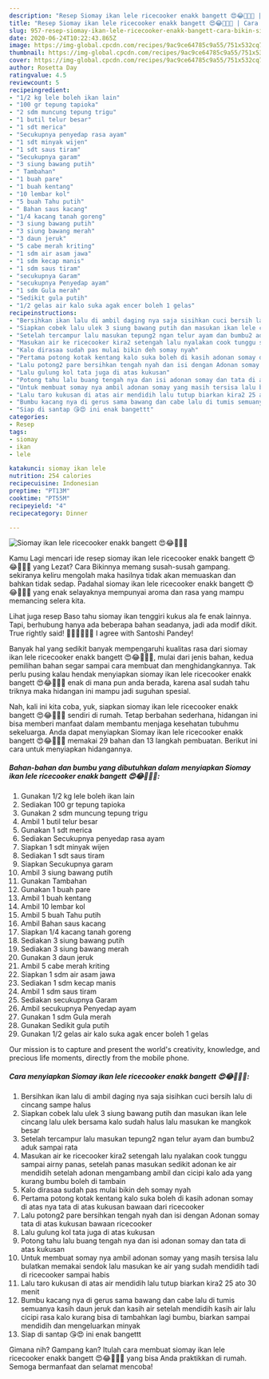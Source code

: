 ```yaml
---
description: "Resep Siomay ikan lele ricecooker enakk bangett 😍😂👍🏻💃 | Cara Bikin Siomay ikan lele ricecooker enakk bangett 😍😂👍🏻💃 Yang Enak dan Simpel"
title: "Resep Siomay ikan lele ricecooker enakk bangett 😍😂👍🏻💃 | Cara Bikin Siomay ikan lele ricecooker enakk bangett 😍😂👍🏻💃 Yang Enak dan Simpel"
slug: 957-resep-siomay-ikan-lele-ricecooker-enakk-bangett-cara-bikin-siomay-ikan-lele-ricecooker-enakk-bangett-yang-enak-dan-simpel
date: 2020-06-24T10:22:43.865Z
image: https://img-global.cpcdn.com/recipes/9ac9ce64785c9a55/751x532cq70/siomay-ikan-lele-ricecooker-enakk-bangett-😍😂👍🏻💃-foto-resep-utama.jpg
thumbnail: https://img-global.cpcdn.com/recipes/9ac9ce64785c9a55/751x532cq70/siomay-ikan-lele-ricecooker-enakk-bangett-😍😂👍🏻💃-foto-resep-utama.jpg
cover: https://img-global.cpcdn.com/recipes/9ac9ce64785c9a55/751x532cq70/siomay-ikan-lele-ricecooker-enakk-bangett-😍😂👍🏻💃-foto-resep-utama.jpg
author: Rosetta Day
ratingvalue: 4.5
reviewcount: 5
recipeingredient:
- "1/2 kg lele boleh ikan lain"
- "100 gr tepung tapioka"
- "2 sdm muncung tepung trigu"
- "1 butil telur besar"
- "1 sdt merica"
- "Secukupnya penyedap rasa ayam"
- "1 sdt minyak wijen"
- "1 sdt saus tiram"
- "Secukupnya garam"
- "3 siung bawang putih"
- " Tambahan"
- "1 buah pare"
- "1 buah kentang"
- "10 lembar kol"
- "5 buah Tahu putih"
- " Bahan saus kacang"
- "1/4 kacang tanah goreng"
- "3 siung bawang putih"
- "3 siung bawang merah"
- "3 daun jeruk"
- "5 cabe merah kriting"
- "1 sdm air asam jawa"
- "1 sdm kecap manis"
- "1 sdm saus tiram"
- "secukupnya Garam"
- "secukupnya Penyedap ayam"
- "1 sdm Gula merah"
- "Sedikit gula putih"
- "1/2 gelas air kalo suka agak encer boleh 1 gelas"
recipeinstructions:
- "Bersihkan ikan lalu di ambil daging nya saja sisihkan cuci bersih lalu di cincang sampe halus"
- "Siapkan cobek lalu ulek 3 siung bawang putih dan masukan ikan lele cincang lalu ulek bersama kalo sudah halus lalu masukan ke mangkok besar"
- "Setelah tercampur lalu masukan tepung2 ngan telur ayam dan bumbu2 aduk sampai rata"
- "Masukan air ke ricecooker kira2 setengah lalu nyalakan cook tunggu sampai airny panas, setelah panas masukan sedikit adonan ke air mendidih setelah adonan mengambang ambil dan cicipi kalo ada yang kurang bumbu boleh di tambain"
- "Kalo dirasaa sudah pas mulai bikin deh somay nyah"
- "Pertama potong kotak kentang kalo suka boleh di kasih adonan somay di atas nya tata di atas kukusan bawaan dari ricecooker"
- "Lalu potong2 pare bersihkan tengah nyah dan isi dengan Adonan somay tata di atas kukusan bawaan ricecooker"
- "Lalu gulung kol tata juga di atas kukusan"
- "Potong tahu lalu buang tengah nya dan isi adonan somay dan tata di atas kukusan"
- "Untuk membuat somay nya ambil adonan somay yang masih tersisa lalu bulatkan memakai sendok lalu masukan ke air yang sudah mendidih tadi di ricecooker sampai habis"
- "Lalu taro kukusan di atas air mendidih lalu tutup biarkan kira2 25 ato 30 menit"
- "Bumbu kacang nya di gerus sama bawang dan cabe lalu di tumis semuanya kasih daun jeruk dan kasih air setelah mendidih kasih air lalu cicipi rasa kalo kurang bisa di tambahkan lagi bumbu, biarkan sampai mendidih dan mengeluarkan minyak"
- "Siap di santap 😘😍 ini enak bangettt"
categories:
- Resep
tags:
- siomay
- ikan
- lele

katakunci: siomay ikan lele 
nutrition: 254 calories
recipecuisine: Indonesian
preptime: "PT13M"
cooktime: "PT55M"
recipeyield: "4"
recipecategory: Dinner

---
```



![Siomay ikan lele ricecooker enakk bangett 😍😂👍🏻💃](https://img-global.cpcdn.com/recipes/9ac9ce64785c9a55/751x532cq70/siomay-ikan-lele-ricecooker-enakk-bangett-😍😂👍🏻💃-foto-resep-utama.jpg)

Kamu Lagi mencari ide resep siomay ikan lele ricecooker enakk bangett 😍😂👍🏻💃 yang Lezat? Cara Bikinnya memang susah-susah gampang. sekiranya keliru mengolah maka hasilnya tidak akan memuaskan dan bahkan tidak sedap. Padahal siomay ikan lele ricecooker enakk bangett 😍😂👍🏻💃 yang enak selayaknya mempunyai aroma dan rasa yang mampu memancing selera kita.

Lihat juga resep Baso tahu siomay ikan tenggiri kukus ala fe enak lainnya. Tapi, berhubung hanya ada beberapa bahan seadanya, jadi ada modif dikit. True rightly said! 👍🏻👍🏻👍🏻 I agree with Santoshi Pandey!

Banyak hal yang sedikit banyak mempengaruhi kualitas rasa dari siomay ikan lele ricecooker enakk bangett 😍😂👍🏻💃, mulai dari jenis bahan, kedua pemilihan bahan segar sampai cara membuat dan menghidangkannya. Tak perlu pusing kalau hendak menyiapkan siomay ikan lele ricecooker enakk bangett 😍😂👍🏻💃 enak di mana pun anda berada, karena asal sudah tahu triknya maka hidangan ini mampu jadi suguhan spesial.


Nah, kali ini kita coba, yuk, siapkan siomay ikan lele ricecooker enakk bangett 😍😂👍🏻💃 sendiri di rumah. Tetap berbahan sederhana, hidangan ini bisa memberi manfaat dalam membantu menjaga kesehatan tubuhmu sekeluarga. Anda dapat menyiapkan Siomay ikan lele ricecooker enakk bangett 😍😂👍🏻💃 memakai 29 bahan dan 13 langkah pembuatan. Berikut ini cara untuk menyiapkan hidangannya.

<!--inarticleads1-->

##### Bahan-bahan dan bumbu yang dibutuhkan dalam menyiapkan Siomay ikan lele ricecooker enakk bangett 😍😂👍🏻💃:

1. Gunakan 1/2 kg lele boleh ikan lain
1. Sediakan 100 gr tepung tapioka
1. Gunakan 2 sdm muncung tepung trigu
1. Ambil 1 butil telur besar
1. Gunakan 1 sdt merica
1. Sediakan Secukupnya penyedap rasa ayam
1. Siapkan 1 sdt minyak wijen
1. Sediakan 1 sdt saus tiram
1. Siapkan Secukupnya garam
1. Ambil 3 siung bawang putih
1. Gunakan  Tambahan
1. Gunakan 1 buah pare
1. Ambil 1 buah kentang
1. Ambil 10 lembar kol
1. Ambil 5 buah Tahu putih
1. Ambil  Bahan saus kacang
1. Siapkan 1/4 kacang tanah goreng
1. Sediakan 3 siung bawang putih
1. Sediakan 3 siung bawang merah
1. Gunakan 3 daun jeruk
1. Ambil 5 cabe merah kriting
1. Siapkan 1 sdm air asam jawa
1. Sediakan 1 sdm kecap manis
1. Ambil 1 sdm saus tiram
1. Sediakan secukupnya Garam
1. Ambil secukupnya Penyedap ayam
1. Gunakan 1 sdm Gula merah
1. Gunakan Sedikit gula putih
1. Gunakan 1/2 gelas air kalo suka agak encer boleh 1 gelas


Our mission is to capture and present the world&#39;s creativity, knowledge, and precious life moments, directly from the mobile phone. 

<!--inarticleads2-->

##### Cara menyiapkan Siomay ikan lele ricecooker enakk bangett 😍😂👍🏻💃:

1. Bersihkan ikan lalu di ambil daging nya saja sisihkan cuci bersih lalu di cincang sampe halus
1. Siapkan cobek lalu ulek 3 siung bawang putih dan masukan ikan lele cincang lalu ulek bersama kalo sudah halus lalu masukan ke mangkok besar
1. Setelah tercampur lalu masukan tepung2 ngan telur ayam dan bumbu2 aduk sampai rata
1. Masukan air ke ricecooker kira2 setengah lalu nyalakan cook tunggu sampai airny panas, setelah panas masukan sedikit adonan ke air mendidih setelah adonan mengambang ambil dan cicipi kalo ada yang kurang bumbu boleh di tambain
1. Kalo dirasaa sudah pas mulai bikin deh somay nyah
1. Pertama potong kotak kentang kalo suka boleh di kasih adonan somay di atas nya tata di atas kukusan bawaan dari ricecooker
1. Lalu potong2 pare bersihkan tengah nyah dan isi dengan Adonan somay tata di atas kukusan bawaan ricecooker
1. Lalu gulung kol tata juga di atas kukusan
1. Potong tahu lalu buang tengah nya dan isi adonan somay dan tata di atas kukusan
1. Untuk membuat somay nya ambil adonan somay yang masih tersisa lalu bulatkan memakai sendok lalu masukan ke air yang sudah mendidih tadi di ricecooker sampai habis
1. Lalu taro kukusan di atas air mendidih lalu tutup biarkan kira2 25 ato 30 menit
1. Bumbu kacang nya di gerus sama bawang dan cabe lalu di tumis semuanya kasih daun jeruk dan kasih air setelah mendidih kasih air lalu cicipi rasa kalo kurang bisa di tambahkan lagi bumbu, biarkan sampai mendidih dan mengeluarkan minyak
1. Siap di santap 😘😍 ini enak bangettt




Gimana nih? Gampang kan? Itulah cara membuat siomay ikan lele ricecooker enakk bangett 😍😂👍🏻💃 yang bisa Anda praktikkan di rumah. Semoga bermanfaat dan selamat mencoba!
